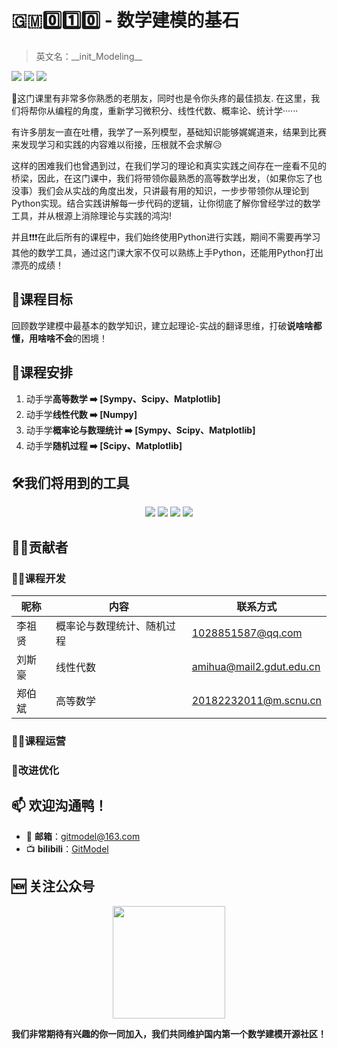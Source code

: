 # 🇬🇲0️⃣1️⃣0️⃣ - 数学建模的基石
> 英文名：\_\_init_Modeling\_\_

[<img src="https://img.shields.io/badge/dynamic/json?url=https%3A%2F%2Fapi.spencerwoo.com%2Fsubstats%2F%3Fsource%3Dbilibili%26queryKey%3D1051016998&labelColor=FE7398&logo=bilibili&label=bilibili%20fans&query=%24.data.totalSubs&color=9cf">](https://space.bilibili.com/1051016998)
<img src="https://img.shields.io/badge/Powered%20by-Python3.8-brightgreen">
<img src="https://img.shields.io/badge/licence-Apache%202.0-orange">

👋这门课里有非常多你熟悉的老朋友，同时也是令你头疼的最佳损友. 在这里，我们将帮你从编程的角度，重新学习微积分、线性代数、概率论、统计学······

有许多朋友一直在吐槽，我学了一系列模型，基础知识能够娓娓道来，结果到比赛来发现学习和实践的内容难以衔接，压根就不会求解😥

这样的困难我们也曾遇到过，在我们学习的理论和真实实践之间存在一座看不见的桥梁，因此，在这门课中，我们将带领你最熟悉的高等数学出发，（如果你忘了也没事）我们会从实战的角度出发，只讲最有用的知识，一步步带领你从理论到Python实现。结合实践讲解每一步代码的逻辑，让你彻底了解你曾经学过的数学工具，并从根源上消除理论与实践的鸿沟! 

并且❗❗❗在此后所有的课程中，我们始终使用Python进行实践，期间不需要再学习其他的数学工具，通过这门课大家不仅可以熟练上手Python，还能用Python打出漂亮的成绩！

## 🎯课程目标
回顾数学建模中最基本的数学知识，建立起理论-实战的翻译思维，打破**说啥啥都懂，用啥啥不会**的困境！

## 📆课程安排
1. 动手学**高等数学 ➡️ [Sympy、Scipy、Matplotlib]**
2. 动手学**线性代数 ➡️ [Numpy]**
3. 动手学**概率论与数理统计 ➡️ [Sympy、Scipy、Matplotlib]**
4. 动手学**随机过程 ➡️ [Scipy、Matplotlib]**

## 🛠️我们将用到的工具
<p align='center'>
<img src="https://img.shields.io/badge/Python-3.8-brightgreen"> <img src="https://img.shields.io/badge/Numpy-1.22-brightgreen"> <img src="https://img.shields.io/badge/Scipy-1.8.1-brightgreen"> <img src="https://img.shields.io/badge/Matplotlib-3.5.1-brightgreen">
</p>
  
## 🧑‍💻贡献者
### 🧑‍🔧课程开发
| 昵称 | 内容           | 联系方式                                  |
| ------ | ---------------- | --------------------------------------------- |
| 李祖贤 | 概率论与数理统计、随机过程 |1028851587@qq.com|
| 刘斯豪 | 线性代数     |amihua@mail2.gdut.edu.cn|
| 郑伯斌 | 高等数学     |20182232011@m.scnu.cn|

### 🏃‍♀️课程运营

### 🧩改进优化

<h2 align='left'><b>📫 欢迎沟通鸭！</b></h2>

- 📧 **邮箱**：gitmodel@163.com
- 📺 **bilibili**：[GitModel](https://space.bilibili.com/1051016998)

<h2 align='left'><b>🆕 关注公众号</b></h2>
<p align='center'>
    <a href='https://space.bilibili.com/1051016998'>
        <img src="https://github.com/Git-Model/.github/blob/main/figures/QRCode.jpg" width = "180" height = "180">
    </a>
</p>

**我们非常期待有兴趣的你一同加入，我们共同维护国内第一个数学建模开源社区！**


